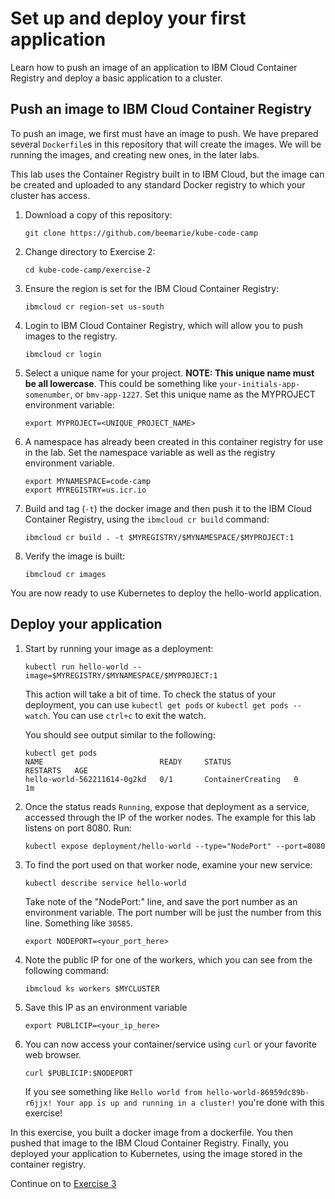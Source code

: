 # Set up and deploy your first application

Learn how to push an image of an application to IBM Cloud Container Registry and deploy a basic application to a cluster.

## Push an image to IBM Cloud Container Registry

To push an image, we first must have an image to push. We have
prepared several `Dockerfile`s in this repository that will create the
images. We will be running the images, and creating new ones, in the
later labs. 

This lab uses the Container Registry built in to IBM Cloud, but the
image can be created and uploaded to any standard Docker registry to
which your cluster has access.

1. Download a copy of this repository:

    ```
    git clone https://github.com/beemarie/kube-code-camp
    ```

2. Change directory to Exercise 2: 

   ```
   cd kube-code-camp/exercise-2
   ```


4. Ensure the region is set for the IBM Cloud Container Registry:

    ```
    ibmcloud cr region-set us-south
    ```

3. Login to IBM Cloud Container Registry, which will allow you to push images to the registry.

    ```
    ibmcloud cr login
    ```

5. Select a unique name for your project. **NOTE: This unique name must be all lowercase**. This could be something like `your-initials-app-somenumber`, or `bmv-app-1227`. Set this unique name as the MYPROJECT environment variable:
    ```
    export MYPROJECT=<UNIQUE_PROJECT_NAME>
    ```

6. A namespace has already been created in this container registry for use in the lab. Set the namespace variable as well as the registry environment variable.
    ```
    export MYNAMESPACE=code-camp
    export MYREGISTRY=us.icr.io
    ```
   
7. Build and tag (`-t`) the docker image and then push it to the IBM Cloud Container Registry, using the `ibmcloud cr build` command:
    ```
    ibmcloud cr build . -t $MYREGISTRY/$MYNAMESPACE/$MYPROJECT:1
    ```

8. Verify the image is built: 

   ```
   ibmcloud cr images
   ```

You are now ready to use Kubernetes to deploy the hello-world application.

## Deploy your application

1. Start by running your image as a deployment: 

   ```
   kubectl run hello-world --image=$MYREGISTRY/$MYNAMESPACE/$MYPROJECT:1
   ```

   This action will take a bit of time. To check the status of your deployment, you can use `kubectl get pods` or `kubectl get pods --watch`. You can use `ctrl+c` to exit the watch.

   You should see output similar to the following:
   
   ```
   kubectl get pods
   NAME                          READY     STATUS              RESTARTS   AGE
   hello-world-562211614-0g2kd   0/1       ContainerCreating   0          1m
   ```

1. Once the status reads `Running`, expose that deployment as a service, accessed through the IP of the worker nodes.  The example for this lab listens on port 8080.  Run:

    ```
    kubectl expose deployment/hello-world --type="NodePort" --port=8080
    ```

1. To find the port used on that worker node, examine your new service: 

    ```
    kubectl describe service hello-world
    ```

   Take note of the "NodePort:" line, and save the port number as an environment variable.  The port number will be just the number from this line. Something like `30585`.

    ```
    export NODEPORT=<your_port_here>
    ```

1. Note the public IP for one of the workers, which you can see from the following command:

    ```
    ibmcloud ks workers $MYCLUSTER
    ```

1. Save this IP as an environment variable

    ```
    export PUBLICIP=<your_ip_here>
    ```

1. You can now access your container/service using `curl` or your favorite web browser.

    ```
    curl $PUBLICIP:$NODEPORT
    ```
    
    If you see something like `Hello world from hello-world-86959dc89b-r6jjx! Your app is up and running in a cluster!` you're done with this exercise!

In this exercise, you built a docker image from a dockerfile. You then pushed that image to the IBM Cloud Container Registry. Finally, you deployed your application to Kubernetes, using the image stored in the container registry.

Continue on to [Exercise 3](../exercise-3/README.md)
